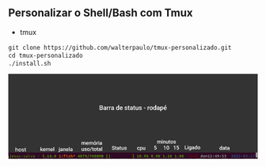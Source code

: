 ## Personalizar o Shell/Bash com Tmux

* tmux

```
git clone https://github.com/walterpaulo/tmux-personalizado.git
cd tmux-personalizado
./install.sh
```

[![Barra de status](./images/barra-status.png)](./README.md)